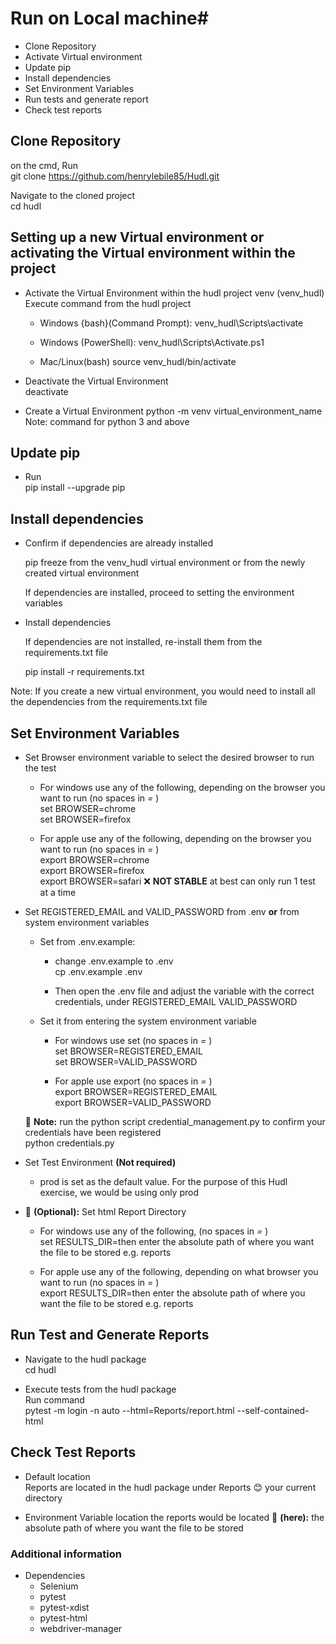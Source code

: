 # Run on Local machine#
- Clone Repository  
- Activate Virtual environment  
- Update pip
- Install dependencies  
- Set Environment Variables
- Run tests and generate report 
- Check test reports  

## Clone Repository
on the cmd, Run   
git clone https://github.com/henrylebile85/Hudl.git  

Navigate to the cloned project   
cd hudl  

## Setting up a new Virtual environment or activating the Virtual environment within the project
- Activate the Virtual Environment within the hudl project venv (venv_hudl) 
  Execute command from the hudl project   

  - Windows {bash}(Command Prompt): 
    venv_hudl\Scripts\activate  

  - Windows (PowerShell): 
    venv_hudl\Scripts\Activate.ps1  

  - Mac/Linux(bash) 
    source venv_hudl/bin/activate    

- Deactivate the Virtual Environment   
  deactivate 

- Create a Virtual Environment 
  python -m venv virtual_environment_name 
  Note: command for python 3 and above 

## Update pip 
- Run   
  pip install --upgrade pip   


## Install dependencies  
- Confirm if dependencies are already installed   

  pip freeze from the venv_hudl virtual environment or from the newly created virtual environment   
  
  If dependencies are installed, proceed to setting the environment variables  

- Install dependencies 

  If dependencies are not installed, re-install them from the requirements.txt file   

  pip install -r requirements.txt   

Note: If you create a new virtual environment, you would need to install all the dependencies from the 
requirements.txt file 

## Set Environment Variables
- Set Browser environment variable to select the desired browser to run the test 
  - For windows use any of the following, depending on the browser you want to run (no spaces in *=* )   
    set BROWSER=chrome  
    set BROWSER=firefox   

  - For apple use any of the following, depending on the browser you want to run (no spaces in *=* )   
    export BROWSER=chrome  
    export BROWSER=firefox  
    export BROWSER=safari ❌ **NOT STABLE** at best can only run 1 test at a time         

- Set REGISTERED_EMAIL and VALID_PASSWORD from .env **or** from system environment variables
  - Set from .env.example: 
    - change .env.example to .env   
      cp .env.example .env   
    
    - Then open the .env file and adjust the variable with the correct credentials, under 
      REGISTERED_EMAIL 
      VALID_PASSWORD 
  - Set it from entering the system environment variable 
    - For windows use set (no spaces in *=* )   
      set BROWSER=REGISTERED_EMAIL  
      set BROWSER=VALID_PASSWORD   

    - For apple use export (no spaces in *=* )   
      export BROWSER=REGISTERED_EMAIL   
      export BROWSER=VALID_PASSWORD   
    
  📌 **Note:** run the python script credential_management.py to confirm your credentials have been registered   
      python credentials.py   
      
- Set Test Environment **(Not required)**
  - prod is set as the default value. 
    For the purpose of this Hudl exercise, we would be using only prod  

- 📌 **(Optional):** Set html Report Directory 
  - For windows use any of the following, (no spaces in *=* )   
    set RESULTS_DIR=then enter the absolute path of where you want the file to be stored e.g. reports   

  - For apple use any of the following, depending on what browser you want to run (no spaces in *=* )   
    export RESULTS_DIR=then enter the absolute path of where you want the file to be stored e.g. reports  

## Run Test and Generate Reports  
- Navigate to the hudl package   
  cd hudl   

- Execute tests from the hudl package  
  Run command   
  pytest -m login -n auto --html=Reports/report.html --self-contained-html   

## Check Test Reports 
- Default location   
  Reports are located in the hudl package under Reports
  😊 your current directory  

- Environment Variable location 
  the reports would be located 📌 **(here):** the absolute path of where you want the file to be stored 


### Additional information
- Dependencies 
  - Selenium 
  - pytest 
  - pytest-xdist 
  - pytest-html
  - webdriver-manager
  

  


